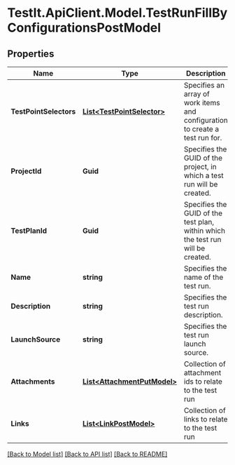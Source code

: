 # TestIt.ApiClient.Model.TestRunFillByConfigurationsPostModel

## Properties

Name | Type | Description | Notes
------------ | ------------- | ------------- | -------------
**TestPointSelectors** | [**List&lt;TestPointSelector&gt;**](TestPointSelector.md) | Specifies an array of work items and configuration to create a test run for. | 
**ProjectId** | **Guid** | Specifies the GUID of the project, in which a test run will be created. | 
**TestPlanId** | **Guid** | Specifies the GUID of the test plan, within which the test run will be created. | 
**Name** | **string** | Specifies the name of the test run. | [optional] 
**Description** | **string** | Specifies the test run description. | [optional] 
**LaunchSource** | **string** | Specifies the test run launch source. | [optional] 
**Attachments** | [**List&lt;AttachmentPutModel&gt;**](AttachmentPutModel.md) | Collection of attachment ids to relate to the test run | [optional] 
**Links** | [**List&lt;LinkPostModel&gt;**](LinkPostModel.md) | Collection of links to relate to the test run | [optional] 

[[Back to Model list]](../README.md#documentation-for-models) [[Back to API list]](../README.md#documentation-for-api-endpoints) [[Back to README]](../README.md)

